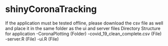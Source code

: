 # shinyCoronaTracking
If the application must be tested offline, please download the csv file as well and place it in the same folder as the ui and server files
Directory Structure for application
 -CoronaPlotting (Folder)
  -covid_19_clean_complete.csv (File)
  -server.R (File)
  -ui.R (File)
